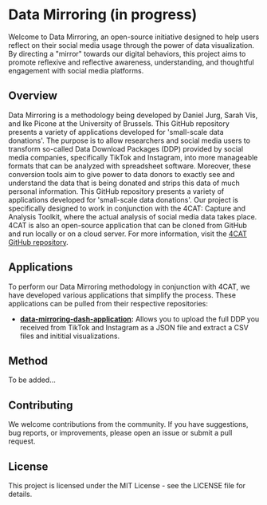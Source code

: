 # Data Mirroring (in progress)

Welcome to Data Mirroring, an open-source initiative designed to help users reflect on their social media usage through the power of data visualization. By directing a "mirror" towards our digital behaviors, this project aims to promote reflexive and reflective awareness, understanding, and thoughtful engagement with social media platforms.

## Overview

Data Mirroring is a methodology being developed by Daniel Jurg, Sarah Vis, and Ike Picone at the University of Brussels. This GitHub repository presents a variety of applications developed for 'small-scale data donations'. The purpose is to allow researchers and social media users to transform so-called Data Download Packages (DDP) provided by social media companies, specifically TikTok and Instagram, into more manageable formats that can be analyzed with spreadsheet software. Moreover, these conversion tools aim to give power to data donors to exactly see and understand the data that is being donated and strips this data of much personal information. This GitHub repository presents a variety of applications developed for 'small-scale data donations'. Our project is specifically designed to work in conjunction with the 4CAT: Capture and Analysis Toolkit, where the actual analysis of social media data takes place. 4CAT is also an open-source application that can be cloned from GitHub and run locally or on a cloud server. For more information, visit the [4CAT GitHub repository](https://github.com/digitalmethodsinitiative/4cat).

## Applications

To perform our Data Mirroring methodology in conjunction with 4CAT, we have developed various applications that simplify the process. These applications can be pulled from their respective repositories:

- **[data-mirroring-dash-application](https://github.com/dj-urg/data-mirroring-dash-application):** Allows you to upload the full DDP you received from TikTok and Instagram as a JSON file and extract a CSV files and inititial visualizations.

## Method

To be added...


## Contributing
We welcome contributions from the community. If you have suggestions, bug reports, or improvements, please open an issue or submit a pull request.

## License
This project is licensed under the MIT License - see the LICENSE file for details.
